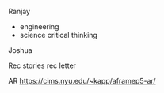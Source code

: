 Ranjay
- engineering
- science
critical thinking

Joshua


Rec
stories
rec letter

AR
https://cims.nyu.edu/~kapp/aframep5-ar/